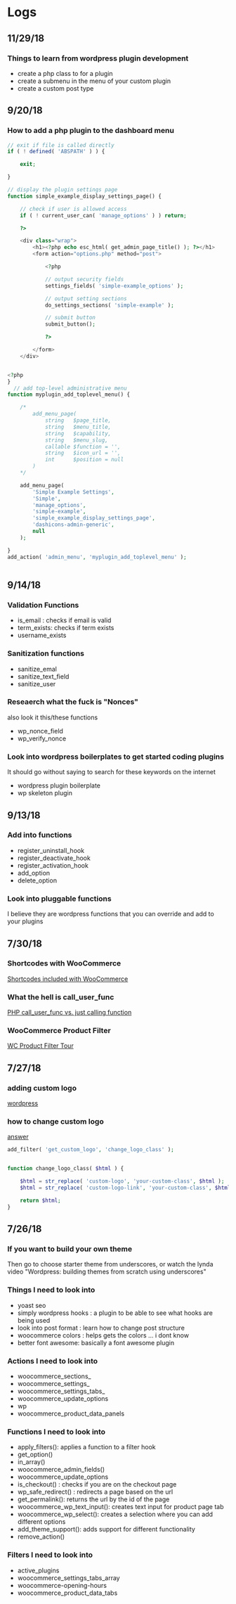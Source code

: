 # Logs



## 11/29/18

###  Things to learn from  wordpress plugin development
-  create a php class to for a plugin
-  create a submenu in the menu of your custom plugin
- create a custom post type

## 9/20/18

### How to add a php plugin to the dashboard menu

```php
// exit if file is called directly
if ( ! defined( 'ABSPATH' ) ) {

	exit;

}

// display the plugin settings page
function simple_example_display_settings_page() {

	// check if user is allowed access
	if ( ! current_user_can( 'manage_options' ) ) return;

	?>

	<div class="wrap">
		<h1><?php echo esc_html( get_admin_page_title() ); ?></h1>
		<form action="options.php" method="post">

			<?php

			// output security fields
			settings_fields( 'simple-example_options' );

			// output setting sections
			do_settings_sections( 'simple-example' );

			// submit button
			submit_button();

			?>

		</form>
	</div>


<?php
}
  // add top-level administrative menu
function myplugin_add_toplevel_menu() {

	/*
		add_menu_page(
			string   $page_title,
			string   $menu_title,
			string   $capability,
			string   $menu_slug,
			callable $function = '',
			string   $icon_url = '',
			int      $position = null
		)
	*/

	add_menu_page(
		'Simple Example Settings',
		'Simple',
		'manage_options',
		'simple-example',
		'simple_example_display_settings_page',
		'dashicons-admin-generic',
		null
	);

}
add_action( 'admin_menu', 'myplugin_add_toplevel_menu' );



```

## 9/14/18

### Validation Functions
- is_email : checks if email is valid
- term_exists: checks if term exists
- username_exists

### Sanitization functions
- sanitize_emal
- sanitize_text_field
- sanitize_user

### Reseaerch what the fuck is "Nonces"

also look it this/these functions
- wp_nonce_field
- wp_verify_nonce

### Look into wordpress boilerplates to get started coding plugins
It should go without saying to search for these keywords on the internet

- wordpress plugin boilerplate
- wp skeleton plugin

## 9/13/18

### Add into functions
- register_uninstall_hook
- register_deactivate_hook
- register_activation_hook
- add_option
- delete_option

### Look into pluggable functions

I believe they are wordpress functions that you can override and add to your plugins


## 7/30/18


### Shortcodes with WooCommerce

[Shortcodes included with WooCommerce](https://docs.woocommerce.com/document/woocommerce-shortcodes/)

### What the hell is call_user_func

[PHP call_user_func vs. just calling function](https://stackoverflow.com/questions/1596221/php-call-user-func-vs-just-calling-function)

### WooCommerce Product Filter  

[WC Product Filter Tour](https://www.youtube.com/watch?v=Z7My8WsG11w)

## 7/27/18

### adding custom logo

[wordpress](https://developer.wordpress.org/themes/functionality/custom-logo/)


### how to change custom logo

[answer](https://wordpress.stackexchange.com/questions/229905/how-to-add-css-class-to-custom-logo)

```php
add_filter( 'get_custom_logo', 'change_logo_class' );


function change_logo_class( $html ) {

    $html = str_replace( 'custom-logo', 'your-custom-class', $html );
    $html = str_replace( 'custom-logo-link', 'your-custom-class', $html );

    return $html;
}
```


## 7/26/18

### If you want to build your own theme

Then go to choose starter theme from underscores,
or watch the lynda video "Wordpress: building themes from scratch using underscores"

### Things I need to look into
- yoast seo
- simply wordpress hooks : a plugin to be able to see what hooks are being used
- look into post format : learn how to change post structure
- woocommerce colors : helps gets the colors ... i dont know
- better font awesome: basically  a font awesome plugin


### Actions I need to look into
- woocommerce_sections_
- woocommerce_settings_
- woocommerce_settings_tabs_
- woocommerce_update_options
- wp
- woocommerce_product_data_panels

### Functions I need to look into
- apply_filters(): applies a function to a filter hook
- get_option()
- in_array()
-  woocommerce_admin_fields()
- woocommerce_update_options
- is_checkout() : checks if you are on the checkout page
- wp_safe_redirect() : redirects a page based on the url
- get_permalink(): returns the url by the id of the page
- woocommerce_wp_text_input(): creates text input for product page tab
- woocommerce_wp_select(): creates a selection where you can add different options
- add_theme_support(): adds support for different functionality  
- remove_action()



### Filters I need to look into
- active_plugins
- woocommerce_settings_tabs_array
- woocommerce-opening-hours
- woocommerce_product_data_tabs
